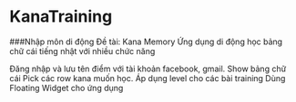 # KanaTraining
###Nhập môn di động Đề tài: Kana Memory Ứng dụng di động học bảng chữ cái tiếng nhật với nhiều chức năng

Đăng nhập và lưu tên điểm với tài khoản facebook, gmail.
Show bảng chữ cái
Pick các row kana muốn học.
Áp dụng level cho các bài training
Dùng Floating Widget cho ứng dụng


